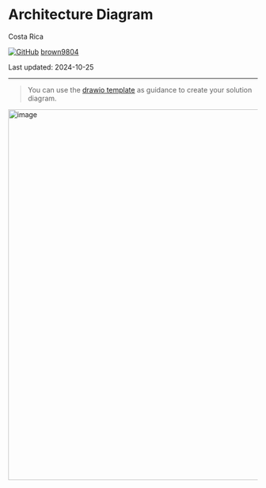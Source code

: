 # Architecture Diagram

Costa Rica

[![GitHub](https://img.shields.io/badge/--181717?logo=github&logoColor=ffffff)](https://github.com/)
[brown9804](https://github.com/brown9804)

Last updated: 2024-10-25

------------------------------------------

> You can use the [drawio template](https://github.com/brown9804/MicrosoftCloudEssentialsHub/tree/main/0_Azure/3_AzureAI/9_AzureOpenAI/demos/6_PrivateBot/docs/privateAzureOpenAIBot.drawio) as guidance to create your solution diagram.

<img width="750" alt="image" src="https://github.com/user-attachments/assets/5d7c1976-23ed-4735-bd50-a9f973fa4078">
